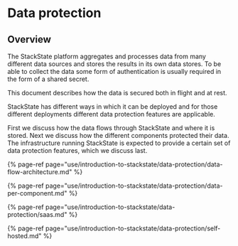 # Data protection

## Overview

The StackState platform aggregates and processes data from many different data sources and stores the results in its own data stores. To be able to collect the data  some form of authentication is usually required in the form of a shared secret.

This document describes how the data is secured both in flight and at rest.

StackState has different ways in which it can be deployed and for those different deployments different data protection features are applicable.

First we discuss how the data flows through StackState and where it is stored. Next we discuss how the different components protected their data. The infrastructure running StackState is expected to provide a certain set of data protection features, which we discuss last.

{% page-ref page="use/introduction-to-stackstate/data-protection/data-flow-architecture.md" %}

{% page-ref page="use/introduction-to-stackstate/data-protection/data-per-component.md" %}

{% page-ref page="use/introduction-to-stackstate/data-protection/saas.md" %}

{% page-ref page="use/introduction-to-stackstate/data-protection/self-hosted.md" %}
